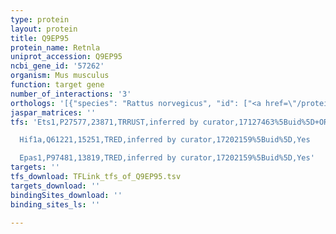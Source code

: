 ```yaml
---
type: protein
layout: protein
title: Q9EP95
protein_name: Retnla
uniprot_accession: Q9EP95
ncbi_gene_id: '57262'
organism: Mus musculus
function: target gene
number_of_interactions: '3'
orthologs: '[{"species": "Rattus norvegicus", "id": ["<a href=\"/protein/q99p85\">Q99P85</a>"]}]'
jaspar_matrices: ''
tfs: 'Ets1,P27577,23871,TRRUST,inferred by curator,17127463%5Buid%5D+OR+29087512%5Buid%5D,Yes

  Hif1a,Q61221,15251,TRED,inferred by curator,17202159%5Buid%5D,Yes

  Epas1,P97481,13819,TRED,inferred by curator,17202159%5Buid%5D,Yes'
targets: ''
tfs_download: TFLink_tfs_of_Q9EP95.tsv
targets_download: ''
bindingSites_download: ''
binding_sites_ls: ''

---
```

